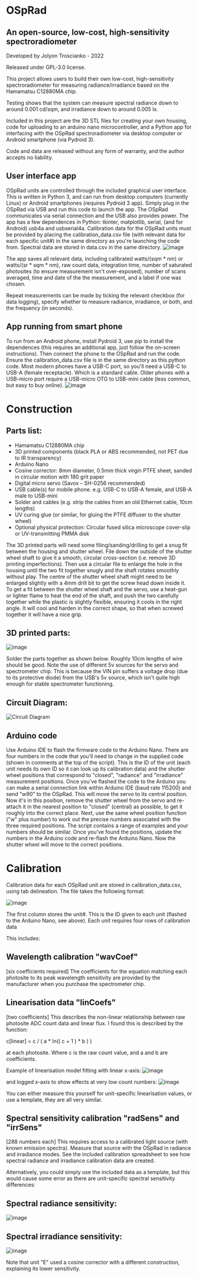 # OSpRad
## An open-source, low-cost, high-sensitivity spectroradiometer

Developed by Jolyon Troscianko - 2022

Released under GPL-3.0 license.

This project allows users to build their own low-cost, high-sensitivity spectroradiometer for measuring radiance/irradiance based on the Hamamatsu C12880MA chip.

Testing shows that the system can measure spectral radiance down to around 0.001 cd/sqm, and irradiance down to around 0.005 lx.

Included in this project are the 3D STL files for creating your own housing, code for uploading to an arduino nano microcontroller, and a Python app for interfacing with the OSpRad spectroradiometer via desktop computer or Android smartphone (via Pydroid 3).

Code and data are released without any form of warranty, and the author accepts no liability.

## User interface app
OSpRad units are controlled through the included graphical user interface. This is written in Python 3, and can run from desktop computers (currently Linux) or Android smartphones (requires Pydroid 3 app). Simply plug in the OSpRad via USB and run this code to launch the app. The OSpRad communicates via serial connection and the USB also provides power. The app has a few dependences in Python: tkinter, matplotlib, serial, (and for Android) usb4a and usbserial4a. Calibration data for the OSpRad units must be provided by placing the calibration_data.csv file (with relevant data for each specific unit#) in the same directory as you're launching the code from. Spectral data are stored in data.csv in the same directory.
![image](https://user-images.githubusercontent.com/53558556/206735364-3b1cf770-dc8e-4b96-9161-38993c282523.png)

The app saves all relevant data, including calibrated watts/(sqm * nm) or watts/(sr * sqm * nm), raw count data, integration time, number of saturated photosites (to ensure measurement isn't over-exposed), number of scans averaged, time and date of the the measurement, and a label if one was chosen.

Repeat measurements can be made by ticking the relevant checkbox (for data logging), specify whether to measure radiance, irradiance, or both, and the frequency (in seconds).

## App running from smart phone
To run from an Android phone, install Pydroid 3, use pip to install the dependences (this requires an additional app, just follow the on-screen instructions). Then connect the phone to the OSpRad and run the code. Ensure the calibration_data.csv file is in the same directory as this python code. Most modern phones have a USB-C port, so you'll need a USB-C to USB-A (female receptacle). Which is a standard cable. Older phones with a USB-micro port require a USB-micro OTG to USB-mini cable (less common, but easy to buy online).
![image](https://user-images.githubusercontent.com/53558556/207035761-f31efe3d-daf0-49bf-aa4e-54de707b840e.png)

# Construction
## Parts list:
- Hamamatsu C12880MA chip
- 3D printed components (black PLA or ABS recommended, not PET due to IR transparency)
- Arduino Nano
- Cosine corrector: 8mm diameter, 0.5mm thick virgin PTFE sheet, sanded in circular motion with 180 grit paper
- Digital micro servo (Savox – SH-0256 recommended)
- USB cable(s) for mobile phone. e.g. USB-C to USB-A female, and USB-A male to USB-mini
- Solder and cables (e.g. strip the cables from an old Ethernet cable, 10cm lengths)
- UV curing glue (or similar, for gluing the PTFE diffuser to the shutter wheel)
- Optional physical protection: Circular fused silica microscope cover-slip or UV-transmitting PMMA disk

The 3D printed parts will need some filing/sanding/drilling to get a snug fit between the housing and shutter wheel. File down the outside of the shutter wheel shaft to give it a smooth, circular cross-section (i.e. remove 3D printing imperfections). Then use a circular file to enlarge the hole in the housing until the two fit together snugly and the shaft rotates smoothly without play. The centre of the shutter wheel shaft might need to be enlarged slightly with a 4mm drill bit to get the screw head down inside it. To get a fit between the shutter wheel shaft and the servo, use a heat-gun or lighter flame to heat the end of the shaft, and push the two carefully together while the plastic is slightly flexible, ensuring it cools in the right angle. It will cool and harden in the correct shape, so that when screwed together it will have a nice grip.

## 3D printed parts:
![image](https://user-images.githubusercontent.com/53558556/206735271-c7213dae-bb6c-4bfd-b26a-0d071d12910c.png)


Solder the parts together as shown below. Roughly 10cm lengths of wire should be good. Note the use of different 5v sources for the servo and spectrometer chip. This is because the VIN pin suffers a voltage drop (due to its protective diode) from the USB's 5v source, which isn't quite high enough for stable spectrometer functioning.

## Circuit Diagram:
![Circuit Diagram](https://user-images.githubusercontent.com/53558556/206735133-19c5051f-9946-49dd-95c0-88d3e2ee12a0.png)

## Arduino code
Use Arduino IDE to flash the firmware code to the Arduino Nano. There are four numbers in the code that you'll need to change in the supplied code (shown in comments at the top of the script). This is the ID of the unit (each unit needs its own ID so it can look up its calibration data) and the shutter wheel positions that correspond to "closed", "radiance" and "irradiance" measurement positions. Once you've flashed the code to the Arduino you can make a serial connection link within Arduino IDE (baud rate 115200) and send "w90" to the OSpRad. This will move the servo to its central position. Now it's in this position, remove the shutter wheel from the servo and re-attach it in the nearest position to "closed" (central) as possible, to get it roughly into the correct place. Next, use the same wheel position function ("w" plus number) to work out the precise numbers associated with the three required positions. The script contains a range of examples and your numbers should be similar. Once you've found the positions, update the numbers in the Arduino code and re-flash the Arduino Nano. Now the shutter wheel will move to the correct positions.

# Calibration
Calibration data for each OSpRad unit are stored in calibration_data.csv, using tab delineation. The file takes the following format:

![image](https://user-images.githubusercontent.com/53558556/206896550-cf35ebd2-01a4-46ef-b638-2797bc92ab76.png)

The first column stores the unit#. This is the ID given to each unit (flashed to the Arduino Nano, see above). Each unit requires four rows of calibration data

This includes:

## Wavelength calibration "wavCoef"
[six coefficients required] The coefficients for the equation matching each photosite to its peak wavelength sensitivity are provided by the manufacturer when you purchase the spectrometer chip.

## Linearisation data "linCoefs"
[two coefficients] This describes the non-linear relationship between raw photosite ADC count data and linear flux. I found this is described by the function:

c[linear] = c / ( a * ln(( c + 1 ) * b )  )

at each photosite. Where c is the raw count value, and a and b are coefficients.

Example of linearisation model fitting with linear x-axis:
![image](https://user-images.githubusercontent.com/53558556/206866765-3232aae8-63bd-4dec-80ab-747c6e76379e.png)

and logged x-axis to show effects at very low count numbers:
![image](https://user-images.githubusercontent.com/53558556/206866771-5d5c5ff3-211b-4721-a19d-9e68e6823c1b.png)

You can either measure this yourself for unit-specific linearisation values, or use a template, they are all very similar.


## Spectral sensitivity calibration "radSens" and "irrSens"
[288 numbers each] This requires access to a calibrated light source (with known emission spectra). Measure that source with the OSpRad in radiance and irradiance modes. See the included calibration spreadsheet to see how spectral radiance and irradiance calibration data are created.

Alternatively, you could simply use the included data as a template, but this would cause some error as there are unit-specific spectral sensitivity differences:

## Spectral radiance sensitivity:
![image](https://user-images.githubusercontent.com/53558556/206866994-992bc599-04df-417b-9486-ac40f4764e75.png)

## Spectral irradiance sensitivity:
![image](https://user-images.githubusercontent.com/53558556/206867013-0940212b-1364-4cf7-a1a8-aa31dc41c986.png)

Note that unit "E" used a cosine corrector with a different construction, explaining its lower sensitivity.
